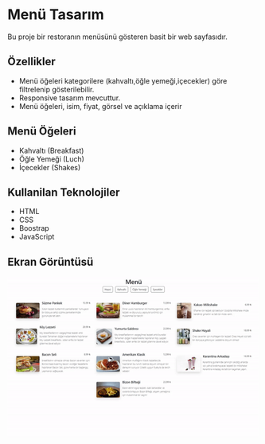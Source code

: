 <h1> Menü Tasarım</h1>

Bu proje bir restoranın menüsünü gösteren basit bir web sayfasıdır.

<h2> Özellikler </h2>

<ul>
<li>Menü öğeleri kategorilere (kahvaltı,öğle yemeği,içecekler) göre filtrelenip gösterilebilir. </li>
<li>Responsive tasarım mevcuttur.</li>
<li>Menü öğeleri, isim, fiyat, görsel ve açıklama içerir</li>

</ul>

<h2> Menü Öğeleri</h2>
<ul>
<li>Kahvaltı (Breakfast)</li>
<li>Öğle Yemeği (Luch) </li>
<li>İçecekler (Shakes) </li>
</ul>


<h2> Kullanilan Teknolojiler </h2>
<ul>
<li>HTML</li>
<li>CSS</li>
<li>Boostrap</li>
<li>JavaScript</li>
</ul>

<h2>Ekran Görüntüsü</h2>

![](./images/PortatifMenuG.gif)
